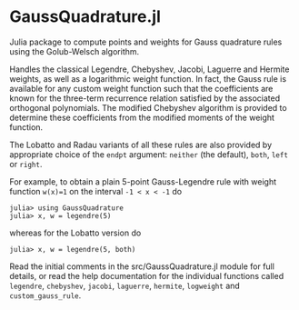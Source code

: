 GaussQuadrature.jl
==================

Julia package to compute points and weights for Gauss quadrature rules
using the Golub-Welsch algorithm.

Handles the classical Legendre, Chebyshev, Jacobi, Laguerre and Hermite 
weights, as well as a logarithmic weight function.  In fact, the 
Gauss rule is available for any custom weight function such that the 
coefficients are known for the three-term recurrence relation satisfied 
by the associated orthogonal polynomials.  The modified Chebyshev 
algorithm is provided to determine these coefficients from the modified 
moments of the weight function.

The Lobatto and Radau variants of all these rules are also provided by
appropriate choice of the `endpt` argument: `neither` (the default), 
`both`, `left` or `right`.

For example, to obtain a plain 5-point Gauss-Legendre rule with weight
function `w(x)=1` on the interval `-1 < x < -1` do

    julia> using GaussQuadrature
    julia> x, w = legendre(5)

whereas for the Lobatto version do

    julia> x, w = legendre(5, both)

Read the initial comments in the src/GaussQuadrature.jl module
for full details, or read the help documentation for the individual
functions called `legendre`, `chebyshev`, `jacobi`, `laguerre`, `hermite`, 
`logweight` and `custom_gauss_rule`.
